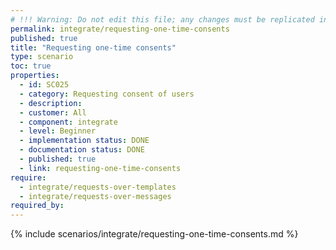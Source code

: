 ```yaml
---
# !!! Warning: Do not edit this file; any changes must be replicated in Excel !!!
permalink: integrate/requesting-one-time-consents
published: true
title: "Requesting one-time consents"
type: scenario
toc: true
properties:
  - id: SC025
  - category: Requesting consent of users
  - description:
  - customer: All
  - component: integrate
  - level: Beginner
  - implementation status: DONE
  - documentation status: DONE
  - published: true
  - link: requesting-one-time-consents
require:
  - integrate/requests-over-templates
  - integrate/requests-over-messages
required_by:
---
```


{% include scenarios/integrate/requesting-one-time-consents.md %}
